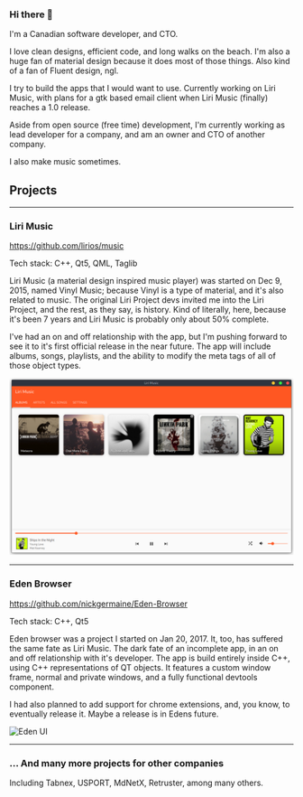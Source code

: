 ### Hi there 👋

I'm a Canadian software developer, and CTO.

I love clean designs, efficient code, and long walks on the beach.  I'm also a huge fan of material design because it does most of those things.  Also kind of a fan of Fluent design, ngl.  

I try to build the apps that I would want to use.  Currently working on Liri Music, with plans for a gtk based email client when Liri Music (finally) reaches a 1.0 release.

Aside from open source (free time) development, I'm currently working as lead developer for a company, and am an owner and CTO of another company.

I also make music sometimes.

## Projects

----------

### Liri Music
https://github.com/lirios/music

Tech stack: C++, Qt5, QML, Taglib



Liri Music (a material design inspired music player) was started on Dec 9, 2015, named Vinyl Music; because Vinyl is a type of material, and it's also related to music.  The original Liri Project devs invited me into the Liri Project, and the rest, as they say, is history.  Kind of literally, here, because it's been 7 years and Liri Music is probably only about 50% complete.

I've had an on and off relationship with the app, but I'm pushing forward to see it to it's first official release in the near future.  The app will include albums, songs, playlists, and the ability to modify the meta tags of all of those object types.

![Liri UI](https://github.com/lirios/music/blob/master/images/liri-2020-1.png)

-------------------

### Eden Browser
https://github.com/nickgermaine/Eden-Browser

Tech stack: C++, Qt5

Eden browser was a project I started on Jan 20, 2017.  It, too, has suffered the same fate as Liri Music.  The dark fate of an incomplete app, in an on and off relationship with it's developer.  The app is build entirely inside C++, using C++ representations of QT objects.  It features a custom window frame, normal and private windows, and a fully functional devtools component.

I had also planned to add support for chrome extensions, and, you know, to eventually release it.  Maybe a release is in Edens future.

![Eden UI](https://raw.githubusercontent.com/nickgermaine/Eden-Browser/master/screenshots/private-window.png)

----------------------

### ... And many more projects for other companies

Including Tabnex, USPORT, MdNetX, Retruster, among many others.















<!--
**nickgermaine/nickgermaine** is a ✨ _special_ ✨ repository because its `README.md` (this file) appears on your GitHub profile.

Here are some ideas to get you started:

- 🔭 I’m currently working on ...
- 🌱 I’m currently learning ...
- 👯 I’m looking to collaborate on ...
- 🤔 I’m looking for help with ...
- 💬 Ask me about ...
- 📫 How to reach me: ...
- 😄 Pronouns: ...
- ⚡ Fun fact: ...
-->
